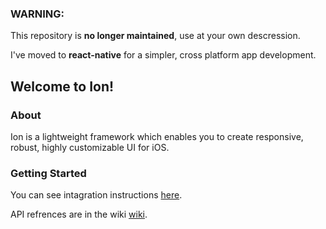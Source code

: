 ### WARNING: 
This repository is **no longer maintained**, use at your own descression. 

I've moved to **react-native** for a simpler, cross platform app development.

## Welcome to Ion!

### About

Ion is a lightweight framework which enables you to create responsive, robust, highly customizable UI for iOS.

### Getting Started

You can see intagration instructions [here](https://github.com/Andr3wHur5t/Ion/wiki/Ion-Integration).

API refrences are in the wiki [wiki](https://github.com/Andr3wHur5t/Ion/wiki).
